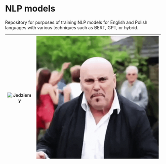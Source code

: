 # NLP models
Repository for purposes of training NLP models for English and Polish languages with various techniques such as BERT, GPT, or hybrid.


| ![Jedziemy](./documentation/jedziemy.gif) | ![Lichtman](./documentation/poprawiny.gif) |
|-------------------------------------------|--------------------------------------------|